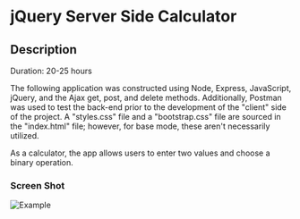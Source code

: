 # jQuery Server Side Calculator

## Description

Duration: 20-25 hours

The following application was constructed using Node, Express, JavaScript, jQuery, and the Ajax get, post, and delete methods. Additionally, Postman was used to test the back-end prior to the development of the "client" side of the project. A "styles.css" file and a "bootstrap.css" file are sourced in the "index.html" file; however, for base mode, these aren't necessarily utilized.  

As a calculator, the app allows users to enter two values and choose a binary operation.

### Screen Shot
<img src="jquery-server-side-calculator-master/images/calculator_example.png" alt="Example">
